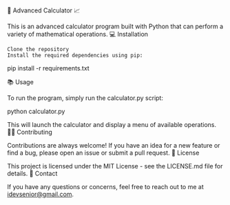 🧮 Advanced Calculator 📈

This is an advanced calculator program built with Python that can perform a variety of mathematical operations.
💻 Installation

    Clone the repository
    Install the required dependencies using pip:

pip install -r requirements.txt

📚 Usage

To run the program, simply run the calculator.py script:

python calculator.py

This will launch the calculator and display a menu of available operations.
🧑‍💻 Contributing

Contributions are always welcome! If you have an idea for a new feature or find a bug, please open an issue or submit a pull request.
📝 License

This project is licensed under the MIT License - see the LICENSE.md file for details.
📧 Contact

If you have any questions or concerns, feel free to reach out to me at idevsenior@gmail.com.
